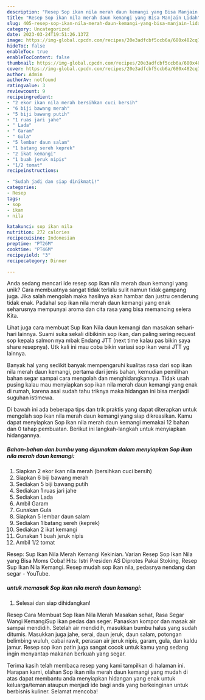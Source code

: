 ```yaml
---
description: "Resep Sop ikan nila merah daun kemangi yang Bisa Manjain Lidah"
title: "Resep Sop ikan nila merah daun kemangi yang Bisa Manjain Lidah"
slug: 405-resep-sop-ikan-nila-merah-daun-kemangi-yang-bisa-manjain-lidah
category: Uncategorized
date: 2023-03-24T19:51:26.137Z
image: https://img-global.cpcdn.com/recipes/20e3adfcbf5ccb6a/680x482cq70/sop-ikan-nila-merah-daun-kemangi-foto-resep-utama.jpg
hideToc: false
enableToc: true
enableTocContent: false
thumbnail: https://img-global.cpcdn.com/recipes/20e3adfcbf5ccb6a/680x482cq70/sop-ikan-nila-merah-daun-kemangi-foto-resep-utama.jpg
cover: https://img-global.cpcdn.com/recipes/20e3adfcbf5ccb6a/680x482cq70/sop-ikan-nila-merah-daun-kemangi-foto-resep-utama.jpg
author: Admin
authorAv: notfound
ratingvalue: 3
reviewcount: 9
recipeingredient:
- "2 ekor ikan nila merah bersihkan cuci bersih"
- "6 biji bawang merah"
- "5 biji bawang putih"
- "1 ruas jari jahe"
- " Lada"
- " Garam"
- " Gula"
- "5 lembar daun salam"
- "1 batang sereh keprek"
- "2 ikat kemangi"
- "1 buah jeruk nipis"
- "1/2 tomat"
recipeinstructions:

- "Sudah jadi dan siap dinikmati!"
categories:
- Resep
tags:
- sop
- ikan
- nila

katakunci: sop ikan nila 
nutrition: 272 calories
recipecuisine: Indonesian
preptime: "PT26M"
cooktime: "PT46M"
recipeyield: "3"
recipecategory: Dinner

---
```





Anda sedang mencari ide resep sop ikan nila merah daun kemangi yang unik? Cara membuatnya sangat tidak terlalu sulit namun tidak gampang juga. Jika salah mengolah maka hasilnya akan hambar dan justru cenderung tidak enak. Padahal sop ikan nila merah daun kemangi yang enak seharusnya mempunyai aroma dan cita rasa yang bisa memancing selera Kita.





Lihat juga cara membuat Sup Ikan Nila daun kemangi dan masakan sehari-hari lainnya. Suami suka sekali dibikinin sop ikan, dan paling sering request sop kepala salmon nya mbak Endang JTT (next time kalau pas bikin saya share resepnya). Utk kali ini mau coba bikin variasi sop ikan versi JTT yg lainnya.

Banyak hal yang sedikit banyak mempengaruhi kualitas rasa dari sop ikan nila merah daun kemangi, pertama dari jenis bahan, kemudian pemilihan bahan segar sampai cara mengolah dan menghidangkannya. Tidak usah pusing kalau mau menyiapkan sop ikan nila merah daun kemangi yang enak di rumah, karena asal sudah tahu triknya maka hidangan ini bisa menjadi suguhan istimewa.






Di bawah ini ada beberapa tips dan trik praktis yang dapat diterapkan untuk mengolah sop ikan nila merah daun kemangi yang siap dikreasikan. Kamu dapat menyiapkan Sop ikan nila merah daun kemangi memakai 12 bahan dan 0 tahap pembuatan. Berikut ini langkah-langkah untuk menyiapkan hidangannya.

<!--inarticleads1-->

##### Bahan-bahan dan bumbu yang digunakan dalam menyiapkan Sop ikan nila merah daun kemangi:

1. Siapkan 2 ekor ikan nila merah (bersihkan cuci bersih)
1. Siapkan 6 biji bawang merah
1. Sediakan 5 biji bawang putih
1. Sediakan 1 ruas jari jahe
1. Sediakan  Lada
1. Ambil  Garam
1. Gunakan  Gula
1. Siapkan 5 lembar daun salam
1. Sediakan 1 batang sereh (keprek)
1. Sediakan 2 ikat kemangi
1. Gunakan 1 buah jeruk nipis
1. Ambil 1/2 tomat


Resep: Sup Ikan Nila Merah Kemangi Kekinian. Varian Resep Sop Ikan Nila yang Bisa Moms Coba! Hits: Istri Presiden AS Diprotes Pakai Stoking, Resep Sup Ikan Nila Kemangi. Resep mudah sop ikan nila, pedasnya nendang dan segar - YouTube. 

<!--inarticleads2-->

#####  untuk memasak Sop ikan nila merah daun kemangi:


1. Selesai dan siap dihidangkan!

Resep Cara Membuat Sop Ikan Nila Merah Masakan sehat, Rasa Segar Wangi KemangiSup ikan pedas dan seger. Panaskan kompor dan masak air sampai mendidih. Setelah air mendidih, masukkan bumbu halus yang sudah ditumis. Masukkan juga jahe, serai, daun jeruk, daun salam, potongan belimbing wuluh, cabai rawit, perasan air jeruk nipis, garam, gula, dan kaldu jamur. Resep sop ikan patin juga sangat cocok untuk kamu yang sedang ingin menyantap makanan berkuah yang segar. 

Terima kasih telah membaca resep yang kami tampilkan di halaman ini. Harapan kami, olahan Sop ikan nila merah daun kemangi yang mudah di atas dapat membantu anda menyiapkan hidangan yang enak untuk keluarga/teman ataupun menjadi ide bagi anda yang berkeinginan untuk berbisnis kuliner. Selamat mencoba!
